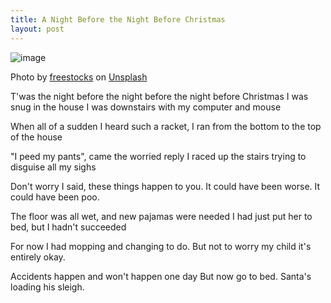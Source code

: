 ```yaml
---
title: A Night Before the Night Before Christmas
layout: post
---
```

![image](/assets/gifts.jpg)

Photo by <a href="https://unsplash.com/@freestocks?utm_content=creditCopyText&utm_medium=referral&utm_source=unsplash">freestocks</a> on <a href="https://unsplash.com/photos/gift-boxes-PxM8aeJbzvk?utm_content=creditCopyText&utm_medium=referral&utm_source=unsplash">Unsplash</a>

T'was the night before the night before the night before Christmas
I was snug in the house
I was downstairs with my computer and mouse

When all of a sudden I heard such a racket,
I ran from the bottom to the top of the house

"I peed my pants", came the worried reply
I raced up the stairs trying to disguise all my sighs

Don't worry I said,  these things happen to you. 
It could have been worse. It could have been poo.

The floor was all wet, and new pajamas were needed
I had just put her to bed, but I hadn't succeeded

For now I had mopping and changing to do. 
But not to worry my child it's entirely okay. 

Accidents happen and won't happen one day 
But now go to bed. Santa's loading his sleigh. 


